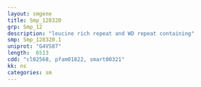 ```yaml
---
layout: smgene
title: Smp_128320
grp: Smp_12
description: "leucine rich repeat and WD repeat containing"
smp: Smp_128320.1
uniprot: "G4VS87"
length:  6513
cdd: "cl02568, pfam01822, smart00321"
kk: ns
categories: sm
---
```

